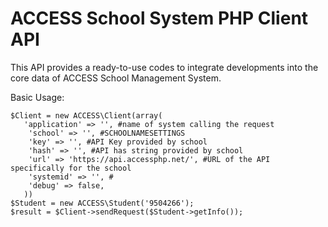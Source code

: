 # ACCESS School System PHP Client API

This API provides a ready-to-use codes to integrate developments into the core data of ACCESS School Management System.

Basic Usage:
```
$Client = new ACCESS\Client(array(
   'application' => '', #name of system calling the request
    'school' => '', #SCHOOLNAMESETTINGS
    'key' => '', #API Key provided by school
    'hash' => '', #API has string provided by school
    'url' => 'https://api.accessphp.net/', #URL of the API specifically for the school
    'systemid' => '', #
    'debug' => false,
   ))
$Student = new ACCESS\Student('9504266');
$result = $Client->sendRequest($Student->getInfo());
```

